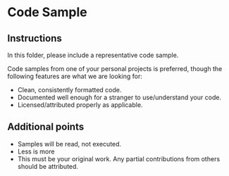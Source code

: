 Code Sample
============

Instructions
-------------

In this folder, please include a representative code sample.

Code samples from one of your personal projects is preferred, though the following features are what we are looking for:

* Clean, consistently formatted code.
* Documented well enough for a stranger to use/understand your code. 
* Licensed/attributed properly as applicable. 

Additional points
------------------

* Samples will be read, not executed.  
* Less is more
* This must be your original work. Any partial contributions from others should be attributed. 


 

